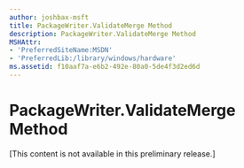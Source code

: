 ```yaml
---
author: joshbax-msft
title: PackageWriter.ValidateMerge Method
description: PackageWriter.ValidateMerge Method
MSHAttr:
- 'PreferredSiteName:MSDN'
- 'PreferredLib:/library/windows/hardware'
ms.assetid: f10aaf7a-e6b2-492e-80a0-5de4f3d2ed6d
---
```


# PackageWriter.ValidateMerge Method


\[This content is not available in this preliminary release.\]

 

 






